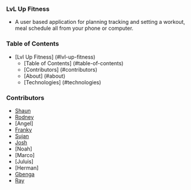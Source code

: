 ### LvL Up Fitness
* A user based application for planning tracking and setting a workout, meal schedule all from your phone or computer.

### Table of Contents
- [Lvl Up Fitness] (#lvl-up-fitness)
  - [Table of Contents] (#table-of-contents)
  - [Contributors] (#contributors)
  - [About] (#about)
  - [Technologies] (#technologies)
  

### Contributors
* [Shaun](https://github.com/shauncarr22)
* [Rodney](https://github.com/rspears03)
* [Angel]
* [Franky](https://github.com/fleyva251)
* [Sujan](https://github.com/morning0wl)
* [Josh](https://github.com/halseyjt)
* [Noah]
* [Marco]
* [Juluis]
* [Herman]
* [Gbenga](https://github.com/phemmy123)
* [Ray](https://github.com/RayDunningII)
